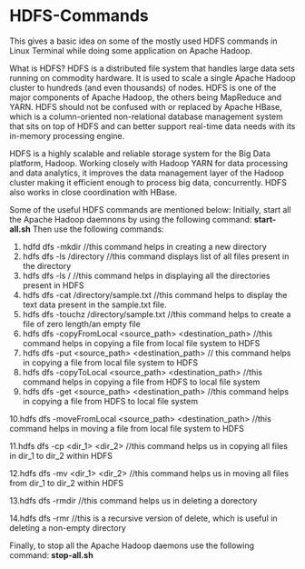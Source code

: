 # HDFS-Commands
This gives a basic idea on some of the mostly used HDFS commands in Linux Terminal while doing some application on Apache Hadoop.

What is HDFS?
HDFS is a distributed file system that handles large data sets running on commodity hardware. It is used to scale a single Apache Hadoop cluster to hundreds (and even thousands) of nodes. HDFS is one of the major components of Apache Hadoop, the others being MapReduce and YARN. HDFS should not be confused with or replaced by Apache HBase, which is a column-oriented non-relational database management system that sits on top of HDFS and can better support real-time data needs with its in-memory processing engine.

HDFS is a highly scalable and reliable storage system for the Big Data platform, Hadoop. Working closely with Hadoop YARN for data processing and data analytics, it improves the data management layer of the Hadoop cluster making it efficient enough to process big data, concurrently. HDFS also works in close coordination with HBase. 

Some of the useful HDFS commands are mentioned below:
Initially, start all the Apache Hadoop daemnons by using the following command:
**start-all.sh**
Then use the following commands:
1. hdfd dfs -mkdir <directory>         //this command helps in creating a new directory
2. hdfs dfs -ls /directory             //this command displays list of all files present in the directory 
3. hdfs dfs -ls /                      //this command helps in displaying all the directories present in HDFS
4. hdfs dfs -cat /directory/sample.txt //this command helps to display the text data present in the sample.txt file.
5. hdfs dfs -touchz /directory/sample.txt  //this command helps to create a file of zero length/an empty file
6. hdfs dfs -copyFromLocal <source_path> <destination_path> //this command helps in copying a file from local file system to HDFS
7. hdfs dfs -put <source_path> <destination_path> // this command helps in copying a file from local file system to HDFS
8. hdfs dfs -copyToLocal <source_path> <destination_path> //this command helps in copying a file from HDFS to local file system
9. hdfs dfs -get <source_path> <destination_path> //this command helps in copying a file from HDFS to local file system
 
10.hdfs dfs -moveFromLocal <source_path> <destination_path> //this command helps in moving a file from local file system to HDFS

11.hdfs dfs -cp <dir_1> <dir_2>        //this command helps us in copying all files in dir_1 to dir_2 within HDFS

12.hdfs dfs -mv <dir_1> <dir_2>        //this command helps us in moving all files from dir_1 to dir_2 within HDFS

13.hdfs dfs -rmdir <directory>        //this command helps us in deleting a dorectory

14.hdfs dfs -rmr <directory>          //this is a recursive version of delete, which is useful in deleting a non-empty directory

Finally, to stop all the Apache Hadoop daemons use the following command:
**stop-all.sh**
